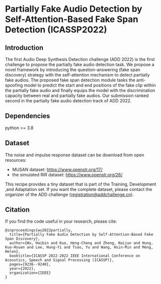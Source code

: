 # Partially Fake Audio Detection by Self-Attention-Based Fake Span Detection (ICASSP2022)


## Introduction
The first Audio Deep Synthesis Detection challenge (ADD 2022) is the first challenge to propose the partially fake audio detection task. We propose a novel framework by introducing the question-answering (fake span discovery) strategy with the self-attention mechanism to detect partially fake audios. The proposed fake span detection module tasks the anti-spoofing model to predict the start and end positions of the fake clip within the partially fake audio and finally equips the model with the discrimination capacity between real and partially fake audios. Our submission ranked second in the partially fake audio detection track of ADD 2022.


## Dependencies
python >= 3.8


## Dataset
The noise and impulse response dataset can be download from open resources:
* MUSAN dataset: https://www.openslr.org/17/
* the simulated RIR dataset: https://www.openslr.org/26/

This recipe provides a tiny dataset that is part of the Training, Development ,and Adaptation set. If you want the complete dataset, please contact the organizer of the ADD challenge (registration@addchallenge.cn).


## Citation
If you find the code useful in your research, please cite:

```
@inproceedings{wu2022partially,
  title={Partially Fake Audio Detection by Self-Attention-Based Fake Span Discovery},
  author={Wu, Haibin and Kuo, Heng-Cheng and Zheng, Naijun and Hung, Kuo-Hsuan and Lee, Hung-Yi and Tsao, Yu and Wang, Hsin-Min and Meng, Helen},
  booktitle={ICASSP 2022-2022 IEEE International Conference on Acoustics, Speech and Signal Processing (ICASSP)},
  pages={9236--9240},
  year={2022},
  organization={IEEE}
}
```